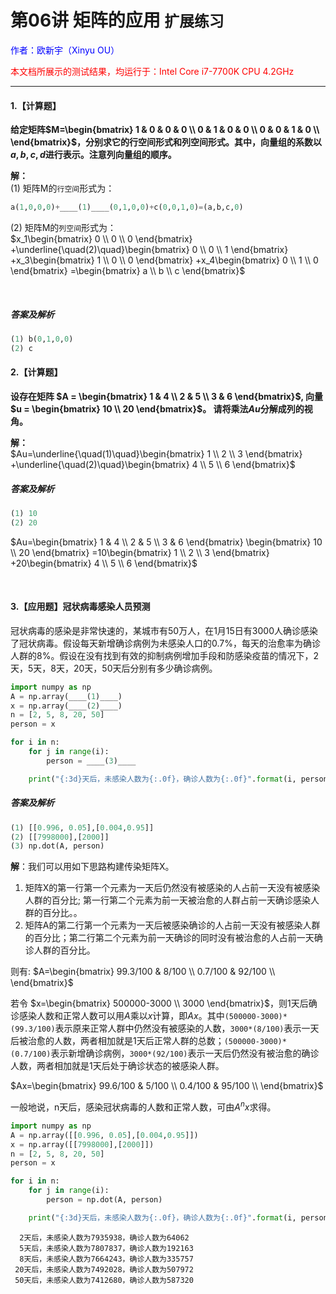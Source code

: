 # **第06讲 矩阵的应用** `扩展练习`

<font color="blue">作者：欧新宇（Xinyu OU）</font>

<font color="red">本文档所展示的测试结果，均运行于：Intel Core i7-7700K CPU 4.2GHz</font>

---

#### **1.【计算题】**   
**给定矩阵$M=\begin{bmatrix}
1 & 0 & 0 & 0 \\
0 & 1 & 0 & 0 \\
0 & 0 & 1 & 0 \\
\end{bmatrix}$，分别求它的行空间形式和列空间形式。其中，向量组的系数以$a,b,c,d$进行表示。注意列向量组的顺序。** 

**解：**  
(1) 矩阵M的`行空间`形式为：  
```python
a(1,0,0,0)+____(1)____(0,1,0,0)+c(0,0,1,0)=(a,b,c,0)
```

(2) 矩阵M的`列空间`形式为：  
$x_1\begin{bmatrix} 0 \\ 0 \\ 0 \end{bmatrix}
+\underline{\quad(2)\quad}\begin{bmatrix} 0 \\ 0 \\ 1 \end{bmatrix}
+x_3\begin{bmatrix} 1 \\ 0 \\ 0 \end{bmatrix}
+x_4\begin{bmatrix} 0 \\ 1 \\ 0 \end{bmatrix}
=\begin{bmatrix} a \\ b \\ c \end{bmatrix}$


<br/>

##### **答案及解析**

```python
(1) b(0,1,0,0)
(2) c
```

#### **2.【计算题】**   
**设存在矩阵
$A = \begin{bmatrix} 1 & 4 \\ 2 & 5 \\ 3 & 6 \end{bmatrix}$, 向量
$u = \begin{bmatrix} 10 \\ 20 \end{bmatrix}$。
请将乘法$Au$分解成列的视角。**

**解：**  
$Au=\underline{\quad(1)\quad}\begin{bmatrix} 1 \\ 2 \\ 3 \end{bmatrix}
+\underline{\quad(2)\quad}\begin{bmatrix} 4 \\ 5 \\ 6 \end{bmatrix}$

##### **答案及解析**

```python
(1) 10
(2) 20
```

$Au=\begin{bmatrix} 1 & 4 \\ 2 & 5 \\ 3 & 6 \end{bmatrix} 
\begin{bmatrix} 10 \\ 20 \end{bmatrix}
=10\begin{bmatrix} 1 \\ 2 \\ 3 \end{bmatrix}
+20\begin{bmatrix} 4 \\ 5 \\ 6 \end{bmatrix}$

<br/>

#### **3.【应用题】冠状病毒感染人员预测**

冠状病毒的感染是非常快速的，某城市有50万人，在1月15日有3000人确诊感染了冠状病毒。假设每天新增确诊病例为未感染人口的0.7%，每天的治愈率为确诊人群的8%。假设在没有找到有效的抑制病例增加手段和防感染疫苗的情况下，2天，5天，8天，20天，50天后分别有多少确诊病例。

```python
import numpy as np
A = np.array(____(1)____)
x = np.array(____(2)____)
n = [2, 5, 8, 20, 50] 
person = x

for i in n:
    for j in range(i):
        person = ____(3)____

    print("{:3d}天后，未感染人数为{:.0f}，确诊人数为{:.0f}".format(i, person[0][0], person[1][0]))
```

##### **答案及解析**

```python
(1) [[0.996, 0.05],[0.004,0.95]]
(2) [[7998000],[2000]]
(3) np.dot(A, person)
```

**解**：我们可以用如下思路构建传染矩阵X。
1. 矩阵X的第一行第一个元素为一天后仍然没有被感染的人占前一天没有被感染人群的百分比; 第一行第二个元素为前一天被治愈的人群占前一天确诊感染人群的百分比。。
2. 矩阵A的第二行第一个元素为一天后被感染确诊的人占前一天没有被感染人群的百分比；第二行第二个元素为前一天确诊的同时没有被治愈的人占前一天确诊人群的百分比。

则有:
$A=\begin{bmatrix}
99.3/100 & 8/100 \\
0.7/100 & 92/100 \\
\end{bmatrix}$

若令 $x=\begin{bmatrix} 500000-3000 \\ 3000 \end{bmatrix}$，则1天后确诊感染人数和正常人数可以用$A$乘以$x$计算，即$Ax$。其中`(500000-3000)*(99.3/100)`表示原来正常人群中仍然没有被感染的人数，`3000*(8/100)`表示一天后被治愈的人数，两者相加就是1天后正常人群的总数；`(500000-3000)*(0.7/100)`表示新增确诊病例，`3000*(92/100)`表示一天后仍然没有被治愈的确诊人数，两者相加就是1天后处于确诊状态的被感染人群。

$Ax=\begin{bmatrix}
99.6/100 & 5/100 \\
0.4/100 & 95/100 \\
\end{bmatrix}$

一般地说，n天后，感染冠状病毒的人数和正常人数，可由$A^n x$求得。


```python
import numpy as np
A = np.array([[0.996, 0.05],[0.004,0.95]])
x = np.array([[7998000],[2000]])
n = [2, 5, 8, 20, 50] 
person = x

for i in n:
    for j in range(i):
        person = np.dot(A, person)

    print("{:3d}天后，未感染人数为{:.0f}，确诊人数为{:.0f}".format(i, person[0][0], person[1][0]))
```

      2天后，未感染人数为7935938，确诊人数为64062
      5天后，未感染人数为7807837，确诊人数为192163
      8天后，未感染人数为7664243，确诊人数为335757
     20天后，未感染人数为7492028，确诊人数为507972
     50天后，未感染人数为7412680，确诊人数为587320
    
